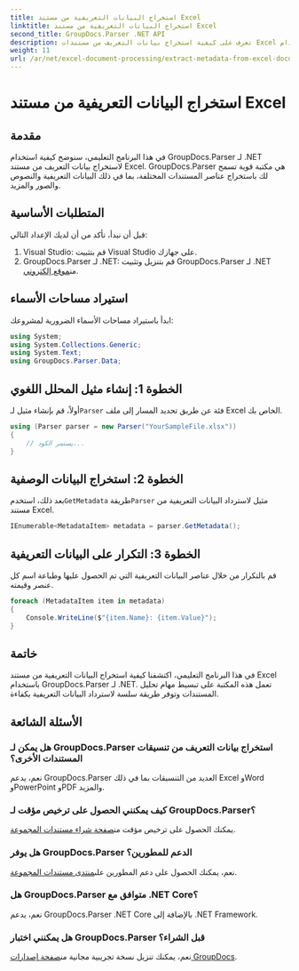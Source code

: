 ```yaml
---
title: استخراج البيانات التعريفية من مستند Excel
linktitle: استخراج البيانات التعريفية من مستند Excel
second_title: GroupDocs.Parser .NET API
description: تعرف على كيفية استخراج بيانات التعريف من مستندات Excel باستخدام GroupDocs.Parser لـ .NET. اتبع هذا البرنامج التعليمي خطوة بخطوة.
weight: 11
url: /ar/net/excel-document-processing/extract-metadata-from-excel-document/
---
```


# استخراج البيانات التعريفية من مستند Excel

## مقدمة
في هذا البرنامج التعليمي، سنوضح كيفية استخدام GroupDocs.Parser لـ .NET لاستخراج بيانات التعريف من مستند Excel. GroupDocs.Parser هي مكتبة قوية تسمح لك باستخراج عناصر المستندات المختلفة، بما في ذلك البيانات التعريفية والنصوص والصور والمزيد.
## المتطلبات الأساسية
قبل أن نبدأ، تأكد من أن لديك الإعداد التالي:
1. Visual Studio: قم بتثبيت Visual Studio على جهازك.
2.  GroupDocs.Parser لـ .NET: قم بتنزيل وتثبيت GroupDocs.Parser لـ .NET من[موقع إلكتروني](https://releases.groupdocs.com/parser/net/).

## استيراد مساحات الأسماء
ابدأ باستيراد مساحات الأسماء الضرورية لمشروعك:
```csharp
using System;
using System.Collections.Generic;
using System.Text;
using GroupDocs.Parser.Data;
```
## الخطوة 1: إنشاء مثيل المحلل اللغوي
 أولاً، قم بإنشاء مثيل لـ`Parser` فئة عن طريق تحديد المسار إلى ملف Excel الخاص بك.
```csharp
using (Parser parser = new Parser("YourSampleFile.xlsx"))
{
    // يستمر الكود...
}
```
## الخطوة 2: استخراج البيانات الوصفية
 بعد ذلك، استخدم`GetMetadata` طريقة`Parser` مثيل لاسترداد البيانات التعريفية من مستند Excel.
```csharp
IEnumerable<MetadataItem> metadata = parser.GetMetadata();
```
## الخطوة 3: التكرار على البيانات التعريفية
قم بالتكرار من خلال عناصر البيانات التعريفية التي تم الحصول عليها وطباعة اسم كل عنصر وقيمته.
```csharp
foreach (MetadataItem item in metadata)
{
    Console.WriteLine($"{item.Name}: {item.Value}");
}
```

## خاتمة
في هذا البرنامج التعليمي، اكتشفنا كيفية استخراج البيانات التعريفية من مستند Excel باستخدام GroupDocs.Parser لـ .NET. تعمل هذه المكتبة على تبسيط مهام تحليل المستندات وتوفر طريقة سلسة لاسترداد البيانات التعريفية بكفاءة.

## الأسئلة الشائعة
### هل يمكن لـ GroupDocs.Parser استخراج بيانات التعريف من تنسيقات المستندات الأخرى؟
نعم، يدعم GroupDocs.Parser العديد من التنسيقات بما في ذلك Excel وWord وPowerPoint وPDF والمزيد.
### كيف يمكنني الحصول على ترخيص مؤقت لـ GroupDocs.Parser؟
 يمكنك الحصول على ترخيص مؤقت من[صفحة شراء مستندات المجموعة](https://purchase.groupdocs.com/temporary-license/).
### هل يوفر GroupDocs.Parser الدعم للمطورين؟
 نعم، يمكنك الحصول على دعم المطورين على[منتدى مستندات المجموعة](https://forum.groupdocs.com/c/parser/17).
### هل GroupDocs.Parser متوافق مع .NET Core؟
نعم، يدعم GroupDocs.Parser .NET Core بالإضافة إلى .NET Framework.
### هل يمكنني اختبار GroupDocs.Parser قبل الشراء؟
 نعم، يمكنك تنزيل نسخة تجريبية مجانية من[صفحة إصدارات GroupDocs](https://releases.groupdocs.com/).
